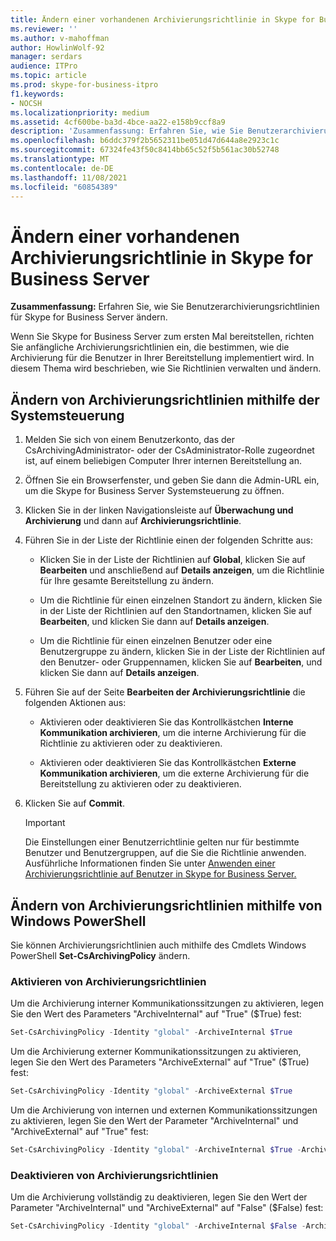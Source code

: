 ```yaml
---
title: Ändern einer vorhandenen Archivierungsrichtlinie in Skype for Business Server
ms.reviewer: ''
ms.author: v-mahoffman
author: HowlinWolf-92
manager: serdars
audience: ITPro
ms.topic: article
ms.prod: skype-for-business-itpro
f1.keywords:
- NOCSH
ms.localizationpriority: medium
ms.assetid: 4cf600be-ba3d-4bce-aa22-e158b9ccf8a9
description: 'Zusammenfassung: Erfahren Sie, wie Sie Benutzerarchivierungsrichtlinien für Skype for Business Server ändern.'
ms.openlocfilehash: b6ddc379f2b5652311be051d47d644a8e2923c1c
ms.sourcegitcommit: 67324fe43f50c8414bb65c52f5b561ac30b52748
ms.translationtype: MT
ms.contentlocale: de-DE
ms.lasthandoff: 11/08/2021
ms.locfileid: "60854389"
---
```

# <a name="change-an-existing-archiving-policy-in-skype-for-business-server"></a>Ändern einer vorhandenen Archivierungsrichtlinie in Skype for Business Server
 
**Zusammenfassung:** Erfahren Sie, wie Sie Benutzerarchivierungsrichtlinien für Skype for Business Server ändern.
  
Wenn Sie Skype for Business Server zum ersten Mal bereitstellen, richten Sie anfängliche Archivierungsrichtlinien ein, die bestimmen, wie die Archivierung für die Benutzer in Ihrer Bereitstellung implementiert wird. In diesem Thema wird beschrieben, wie Sie Richtlinien verwalten und ändern. 
  
## <a name="change-archiving-policies-by-using-the-control-panel"></a>Ändern von Archivierungsrichtlinien mithilfe der Systemsteuerung

1. Melden Sie sich von einem Benutzerkonto, das der CsArchivingAdministrator- oder der CsAdministrator-Rolle zugeordnet ist, auf einem beliebigen Computer Ihrer internen Bereitstellung an. 
    
2. Öffnen Sie ein Browserfenster, und geben Sie dann die Admin-URL ein, um die Skype for Business Server Systemsteuerung zu öffnen. 
    
3. Klicken Sie in der linken Navigationsleiste auf **Überwachung und Archivierung** und dann auf **Archivierungsrichtlinie**.
    
4. Führen Sie in der Liste der Richtlinie einen der folgenden Schritte aus: 
    
   - Klicken Sie in der Liste der Richtlinien auf **Global**, klicken Sie auf **Bearbeiten** und anschließend auf **Details anzeigen**, um die Richtlinie für Ihre gesamte Bereitstellung zu ändern.
    
   - Um die Richtlinie für einen einzelnen Standort zu ändern, klicken Sie in der Liste der Richtlinien auf den Standortnamen, klicken Sie auf **Bearbeiten**, und klicken Sie dann auf **Details anzeigen**.
    
   - Um die Richtlinie für einen einzelnen Benutzer oder eine Benutzergruppe zu ändern, klicken Sie in der Liste der Richtlinien auf den Benutzer- oder Gruppennamen, klicken Sie auf **Bearbeiten**, und klicken Sie dann auf **Details anzeigen**.
    
5. Führen Sie auf der Seite **Bearbeiten der Archivierungsrichtlinie** die folgenden Aktionen aus:
    
   - Aktivieren oder deaktivieren Sie das Kontrollkästchen **Interne Kommunikation archivieren**, um die interne Archivierung für die Richtlinie zu aktivieren oder zu deaktivieren.
    
   - Aktivieren oder deaktivieren Sie das Kontrollkästchen **Externe Kommunikation archivieren**, um die externe Archivierung für die Bereitstellung zu aktivieren oder zu deaktivieren.
    
6. Klicken Sie auf **Commit**.
    
    > [!IMPORTANT]
    > Die Einstellungen einer Benutzerrichtlinie gelten nur für bestimmte Benutzer und Benutzergruppen, auf die Sie die Richtlinie anwenden. Ausführliche Informationen finden Sie unter [Anwenden einer Archivierungsrichtlinie auf Benutzer in Skype for Business Server.](apply-a-policy-to-users.md) 
  
## <a name="change-archiving-policies-by-using-windows-powershell"></a>Ändern von Archivierungsrichtlinien mithilfe von Windows PowerShell

Sie können Archivierungsrichtlinien auch mithilfe des Cmdlets Windows PowerShell **Set-CsArchivingPolicy** ändern.
  
### <a name="enable-archiving-policies"></a>Aktivieren von Archivierungsrichtlinien

Um die Archivierung interner Kommunikationssitzungen zu aktivieren, legen Sie den Wert des Parameters "ArchiveInternal" auf "True" ($True) fest: 
  
```PowerShell
Set-CsArchivingPolicy -Identity "global" -ArchiveInternal $True
```

Um die Archivierung externer Kommunikationssitzungen zu aktivieren, legen Sie den Wert des Parameters "ArchiveExternal" auf "True" ($True) fest: 
  
```PowerShell
Set-CsArchivingPolicy -Identity "global" -ArchiveExternal $True
```

Um die Archivierung von internen und externen Kommunikationssitzungen zu aktivieren, legen Sie den Wert der Parameter "ArchiveInternal" und "ArchiveExternal" auf "True" fest: 
  
```PowerShell
Set-CsArchivingPolicy -Identity "global" -ArchiveInternal $True -ArchiveExternal $True
```

### <a name="disable-archiving-policies"></a>Deaktivieren von Archivierungsrichtlinien

Um die Archivierung vollständig zu deaktivieren, legen Sie den Wert der Parameter "ArchiveInternal" und "ArchiveExternal" auf "False" ($False) fest: 
  
```PowerShell
Set-CsArchivingPolicy -Identity "global" -ArchiveInternal $False -ArchiveExternal $False
```
